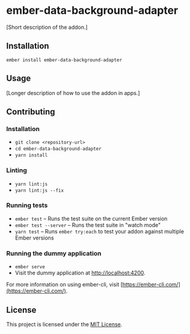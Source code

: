 ember-data-background-adapter
==============================================================================

[Short description of the addon.]

Installation
------------------------------------------------------------------------------

```
ember install ember-data-background-adapter
```


Usage
------------------------------------------------------------------------------

[Longer description of how to use the addon in apps.]


Contributing
------------------------------------------------------------------------------

### Installation

* `git clone <repository-url>`
* `cd ember-data-background-adapter`
* `yarn install`

### Linting

* `yarn lint:js`
* `yarn lint:js --fix`

### Running tests

* `ember test` – Runs the test suite on the current Ember version
* `ember test --server` – Runs the test suite in "watch mode"
* `yarn test` – Runs `ember try:each` to test your addon against multiple Ember versions

### Running the dummy application

* `ember serve`
* Visit the dummy application at [http://localhost:4200](http://localhost:4200).

For more information on using ember-cli, visit [https://ember-cli.com/](https://ember-cli.com/).

License
------------------------------------------------------------------------------

This project is licensed under the [MIT License](LICENSE.md).
